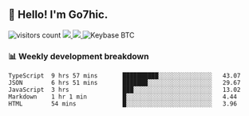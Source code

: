 ## 👋 Hello! I'm Go7hic.

 ![visitors count](https://visitors-by-url-pls-dont-use-this-in-your-repo.vercel.app/Go7hic-github-readme)
 <a href="https://twitter.com/Go7hic">
    <img src="https://img.shields.io/badge/-@Go7hic-1ca0f1?style=flat-square&labelColor=1ca0f1&logo=twitter&logoColor=white&link=https://twitter.com/Go7hic">
   <a/>
   <a href="mailto:gtfx0209@gmail.com">
    <img src="https://img.shields.io/badge/-gtfx0209@gmail.com-c14438?style=flat-square&logo=Gmail&logoColor=white&link=mailto:gtfx0209@gmail.com">
   <a/>
    ![Keybase BTC](https://img.shields.io/keybase/btc/Go7hic)
 <!--
🔭 I’m currently working
🌱 I’m currently learning
💬 Ask me about 
📫 How to reach me: 
⚡ Fun fact: 
-->
 <!--
![My Github Stats](https://github-readme-stats.vercel.app/api?username=Go7hic&show_icons=true&count_private=true)

-->

### 📊 Weekly development breakdown
<!--START_SECTION:waka-->
```text
TypeScript  9 hrs 57 mins       ██████████░░░░░░░░░░░░░░░   43.07 
JSON        6 hrs 51 mins       ███████░░░░░░░░░░░░░░░░░░   29.67 
JavaScript  3 hrs               ███░░░░░░░░░░░░░░░░░░░░░░   13.02 
Markdown    1 hr 1 min          █░░░░░░░░░░░░░░░░░░░░░░░░   4.44 
HTML        54 mins             █░░░░░░░░░░░░░░░░░░░░░░░░   3.96
```
<!--END_SECTION:waka-->

